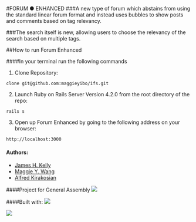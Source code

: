#FORUM ● ENHANCED
###A new type of forum which abstains from using the standard linear forum format and instead uses bubbles to show posts and comments based on tag relevancy.

###The search itself is new, allowing users to choose the relevancy of the search based on multiple tags.

##How to run Forum Enhanced

####In your terminal run the following commands
1. Clone Repository:
<pre><code>clone git@github.com:maggieyibo/ifs.git</pre></code>

2. Launch Ruby on Rails Server Version 4.2.0 from the root directory of the repo:
<pre><code>rails s</pre></code>

3. Open up Forum Enhanced by going to the following address on your browser:
<pre><code>http://localhost:3000</pre></code>

#### Authors:
+ [James H. Kelly](https://github.com/focomoso)
+ [Maggie Y. Wang](https://github.com/maggieyibo)
+ [Alfred Kirakosian](https://github.com/althe1)

####Project for General Assembly
<a href="https://generalassemb.ly"><img src="https://ga-core-production-herokuapp-com.global.ssl.fastly.net/assets/ga-lockup-1788582934ade008a8ea6068b784b8ee.png"></a>

####Built with:
<a href="http://rubyonrails.org/"><img src="http://rubyonrails.org/images/rails.png"></a>

<a href="http://d3js.org/"><img src="http://www.pubnub.com/blog/wp-content/uploads/2014/01/D3.js-Logo.png"></a>